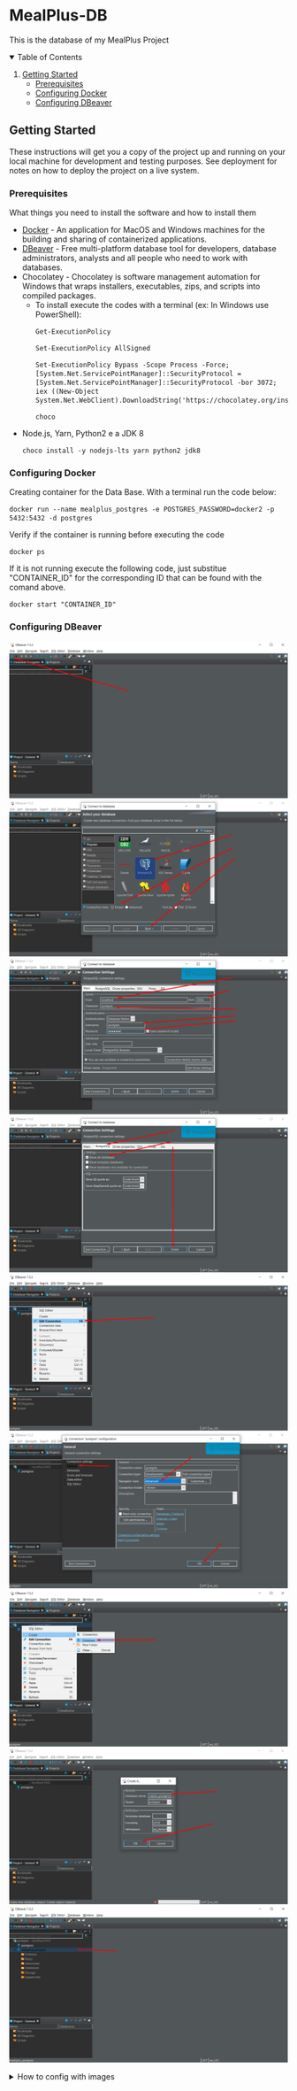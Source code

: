 # MealPlus-DB

This is the database of my MealPlus Project

<!-- TABLE OF CONTENTS -->
<details open="open">
  <summary>Table of Contents</summary>
  <ol>
    <li>
      <a href="#getting-started">Getting Started</a>
      <ul>
        <li><a href="#prerequisites">Prerequisites</a></li>
        <li><a href="#configuring-docker">Configuring Docker</a></li>
        <li><a href="#configuring-dbeaver">Configuring DBeaver</a></li>
      </ul>
    </li><!--
    <li><a href="#usage">Usage</a></li>
    <li><a href="#roadmap">Roadmap</a></li>
    <li><a href="#contributing">Contributing</a></li>
    <li><a href="#license">License</a></li>
    <li><a href="#contact">Contact</a></li>
    <li><a href="#acknowledgements">Acknowledgements</a></li> -->
  </ol>
</details>

## Getting Started

These instructions will get you a copy of the project up and running on your local machine for development and testing purposes. See deployment for notes on how to deploy the project on a live system.

### Prerequisites

What things you need to install the software and how to install them

* [Docker](https://www.docker.com/get-started) - An application for MacOS and Windows machines for the building and sharing of containerized applications.
* [DBeaver](https://dbeaver.io/) - Free multi-platform database tool for developers, database administrators, analysts and all people who need to work with databases.
* Chocolatey - Chocolatey is software management automation for Windows that wraps installers, executables, zips, and scripts into compiled packages.
  * To install execute the codes with a terminal (ex: In Windows use PowerShell):
    ```
    Get-ExecutionPolicy
    ```
    ```
    Set-ExecutionPolicy AllSigned
    ```
    ```
    Set-ExecutionPolicy Bypass -Scope Process -Force; [System.Net.ServicePointManager]::SecurityProtocol = [System.Net.ServicePointManager]::SecurityProtocol -bor 3072; iex ((New-Object System.Net.WebClient).DownloadString('https://chocolatey.org/install.ps1'))
    ```
    ```
    choco
    ```
* Node.js, Yarn, Python2 e a JDK 8
  ```
  choco install -y nodejs-lts yarn python2 jdk8
  ```

### Configuring Docker

Creating container for the Data Base. With a terminal run the code below:

```
docker run --name mealplus_postgres -e POSTGRES_PASSWORD=docker2 -p 5432:5432 -d postgres
```

Verify if the container is running before executing the code
```
docker ps
```

If it is not running execute the following code, just substitue "CONTAINER_ID" for the corresponding ID that can be found with the comand above.
```
docker start "CONTAINER_ID"
```

### Configuring DBeaver
![DBeaver](https://github.com/MestreALMO/MealPlus-DB/blob/master/_README.md/DBeaver/01.png?raw=true)
![DBeaver](https://github.com/MestreALMO/MealPlus-DB/blob/master/_README.md/DBeaver/02.png?raw=true)
![DBeaver](https://github.com/MestreALMO/MealPlus-DB/blob/master/_README.md/DBeaver/03.png?raw=true)
![DBeaver](https://github.com/MestreALMO/MealPlus-DB/blob/master/_README.md/DBeaver/04.png?raw=true)
![DBeaver](https://github.com/MestreALMO/MealPlus-DB/blob/master/_README.md/DBeaver/05.png?raw=true)
![DBeaver](https://github.com/MestreALMO/MealPlus-DB/blob/master/_README.md/DBeaver/06.png?raw=true)
![DBeaver](https://github.com/MestreALMO/MealPlus-DB/blob/master/_README.md/DBeaver/07.png?raw=true)
![DBeaver](https://github.com/MestreALMO/MealPlus-DB/blob/master/_README.md/DBeaver/08.png?raw=true)
![DBeaver](https://github.com/MestreALMO/MealPlus-DB/blob/master/_README.md/DBeaver/09.png?raw=true)
<details>
  <summary>How to config with images</summary>
</details>
  
